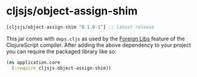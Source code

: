 # cljsjs/object-assign-shim

[](dependency)
```clojure
[cljsjs/object-assign-shim "0.1.0-1"] ;; latest release
```
[](/dependency)

This jar comes with `deps.cljs` as used by the [Foreign Libs][flibs] feature
of the ClojureScript compiler. After adding the above dependency to your project
you can require the packaged library like so:

```clojure
(ns application.core
  (:require cljsjs.object-assign-shim))
```

[flibs]: https://github.com/clojure/clojurescript/wiki/Packaging-Foreign-Dependencies
